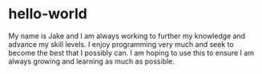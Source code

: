 # hello-world
My name is Jake and I am always working to further my knowledge and advance my skill levels. I enjoy programming very much and seek to become the best that I possibly can. I am hoping to use this to ensure I am always growing and learning as much as possible. 
